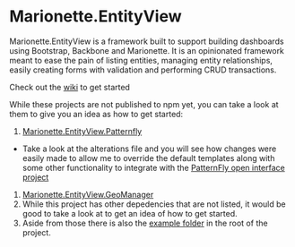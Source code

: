# Marionette.EntityView

Marionette.EntityView is a framework built to support building dashboards using Bootstrap, Backbone and Marionette. It is an opinionated framework meant to ease the pain of listing entities, managing entity relationships, easily creating forms with validation and performing CRUD transactions.

Check out the [wiki](https://github.com/ssinno28/Marionette.EntityView/wiki) to get started

While these projects are not published to npm yet, you can take a look at them to give you an idea as how to get started:

1. [Marionette.EntityView.Patternfly](https://github.com/ssinno28/Marionette.EntityView.Patternfly)
 * Take a look at the alterations file and you will see how changes were easily made to allow me to override the default templates along with some other functionality to integrate with the [PatternFly open interface project](https://www.patternfly.org/)
1. [Marionette.EntityView.GeoManager](https://github.com/ssinno28/Marionette.EntityView.GeoManager)
  1. While this project has other depedencies that are not listed, it would be good to take a look at to get an idea of how to get started.
1. Aside from those there is also the [example folder](https://github.com/ssinno28/Marionette.EntityView/tree/master/example) in the root of the project.
